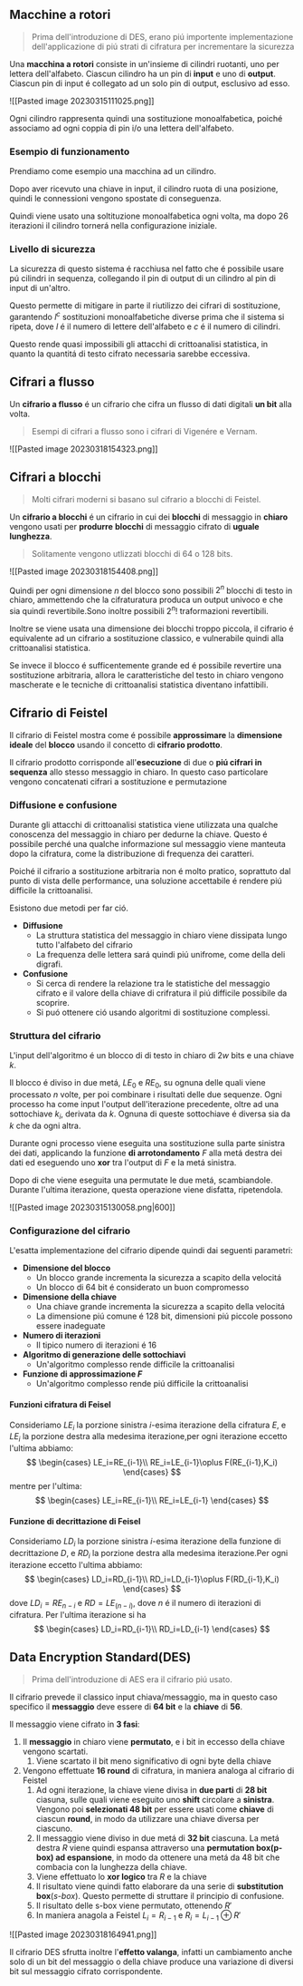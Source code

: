 ## Macchine a rotori

> Prima dell'introduzione di DES, erano piú importente implementazione dell'applicazione di piú strati di cifratura per incrementare la sicurezza

Una **macchina a rotori** consiste in un'insieme di cilindri ruotanti, uno per lettera dell'alfabeto.
Ciascun cilindro ha un pin di **input** e uno di **output**. Ciascun pin di input é collegato ad un solo pin di output, esclusivo ad esso.

![[Pasted image 20230315111025.png]]

Ogni cilindro rappresenta quindi una sostituzione monoalfabetica, poiché associamo ad ogni coppia di pin i/o una lettera dell'alfabeto.
### Esempio di funzionamento
Prendiamo come esempio una macchina ad un cilindro.

Dopo aver ricevuto una chiave in input, il cilindro ruota di una posizione, quindi le connessioni vengono spostate di conseguenza.

Quindi viene usato una soltituzione monoalfabetica ogni volta, ma dopo 26 iterazioni il cilindro tornerá nella configurazione iniziale.
### Livello di sicurezza
La sicurezza di questo sistema é racchiusa nel fatto che é possibile usare pú cilindri in sequenza, collegando il pin di output di un cilindro al pin di input di un'altro.

Questo permette di mitigare in parte il riutilizzo dei cifrari di sostituzione, garantendo $l^c$ sostituzioni monoalfabetiche diverse prima che il sistema si ripeta, dove $l$ é il numero di lettere dell'alfabeto e $c$ é il numero di cilindri.

Questo rende quasi impossibili gli attacchi di crittoanalisi statistica, in quanto la quantitá di testo cifrato necessaria sarebbe eccessiva.
## Cifrari a flusso
Un **cifrario a flusso** é un cifrario che cifra un flusso di dati digitali **un bit** alla volta.

> Esempi di cifrari a flusso sono i cifrari di Vigenére e Vernam.

![[Pasted image 20230318154323.png]]
## Cifrari a blocchi
> Molti cifrari moderni si basano sul cifrario a blocchi di Feistel.

Un **cifrario a blocchi** é un cifrario in cui dei **blocchi** di messaggio in **chiaro** vengono usati per **produrre** **blocchi** di messaggio cifrato di **uguale lunghezza**.

> Solitamente vengono utlizzati blocchi di 64 o 128 bits.

![[Pasted image 20230318154408.png]]

Quindi per ogni dimensione $n$ del blocco sono possibili $2^n$ blocchi di testo in chiaro, ammettendo che la cifraturatura produca un output univoco e che sia quindi revertibile.Sono inoltre possibili $2^n!$ traformazioni revertibili.

Inoltre se viene usata una dimensione dei blocchi troppo piccola, il cifrario é equivalente ad un cifrario a sostituzione classico, e vulnerabile quindi alla crittoanalisi statistica.

Se invece il blocco é sufficentemente grande ed é possibile revertire una sostituzione arbitraria, allora le caratteristiche del testo in chiaro vengono mascherate e le tecniche di crittoanalisi statistica diventano infattibili.
## Cifrario di Feistel

Il cifrario di Feistel mostra come é possibile **approssimare** la **dimensione ideale** del **blocco** usando il concetto di **cifrario prodotto**.

Il cifrario prodotto corrisponde all'**esecuzione** di due o **piú cifrari in sequenza** allo stesso messaggio in chiaro. In questo caso particolare vengono concatenati cifrari a sostituzione e permutazione
### Diffusione e confusione
Durante gli attacchi di crittoanalisi statistica viene utilizzata una qualche conoscenza del messaggio in chiaro per dedurne la chiave. Questo é possibile perché una qualche informazione sul messaggio viene manteuta dopo la cifratura, come la distribuzione di frequenza dei caratteri.

Poiché il cifrario a sostituzione arbitraria non é molto pratico, soprattuto dal punto di vista delle performance, una soluzione accettabile é rendere piú difficile la crittoanalisi.

Esistono due metodi per far ció.
- **Diffusione**
	- La struttura statistica del messaggio in chiaro viene dissipata lungo tutto l'alfabeto del cifrario
	- La frequenza delle lettera sará quindi piú unifrome, come della deli digrafi.
- **Confusione**
	- Si cerca di rendere la relazione tra le statistiche del messaggio cifrato e il valore della chiave di crifratura il piú difficile possibile da scoprire.
	- Si puó ottenere ció usando algoritmi di sostituzione complessi.

### Struttura del cifrario
L'input dell'algoritmo é un blocco di di testo in chiaro di $2w$ bits e una chiave $k$.

Il blocco é diviso in due metá, $LE_0$ e $RE_0$, su ognuna delle quali viene processato $n$ volte, per poi combinare i risultati delle due sequenze.
Ogni processo ha come input l'output dell'iterazione precedente, oltre ad una sottochiave $k_i$, derivata da $k$. Ognuna di queste sottochiave é diversa sia da $k$ che da ogni altra.

Durante ogni processo viene eseguita una sostituzione sulla parte sinistra dei dati, applicando la funzione **di arrotondamento** $F$ alla metá destra dei dati ed eseguendo uno **xor** tra l'output di $F$ e la metá sinistra.

Dopo di che viene eseguita una permutate le due metá, scambiandole. Durante l'ultima iterazione, questa operazione viene disfatta, ripetendola.

![[Pasted image 20230315130058.png|600]]

### Configurazione del cifrario
L'esatta implementazione del cifrario dipende quindi dai seguenti parametri:
- **Dimensione del blocco**
	- Un blocco grande incrementa la sicurezza a scapito della velocitá
	- Un blocco di 64 bit é considerato un buon compromesso
- **Dimensione della chiave**
	- Una chiave grande incrementa la sicurezza a scapito della velocitá
	- La dimensione piú comune é 128 bit, dimensioni piú piccole possono essere inadeguate
- **Numero di iterazioni**
	- Il tipico numero di iterazioni é 16
- **Algoritmo di generazione delle sottochiavi**
	- Un'algoritmo complesso rende difficile la crittoanalisi
- **Funzione di approssimazione $F$**
	- Un'algoritmo complesso rende piú difficile la crittoanalisi

#### Funzioni cifratura di Feisel
Consideriamo $LE_i$ la porzione sinistra $i$-esima iterazione della cifratura $E$, e $LE_i$ la porzione destra alla medesima iterazione,per ogni iterazione eccetto l'ultima abbiamo:
$$
\begin{cases}
LE_i=RE_{i-1}\\
RE_i=LE_{i-1}\oplus F(RE_{i-1},K_i)
\end{cases}
$$
mentre per l'ultima:
$$
\begin{cases}
LE_i=RE_{i-1}\\
RE_i=LE_{i-1}
\end{cases}
$$
#### Funzione di decrittazione di Feisel
Consideriamo $LD_i$ la porzione sinistra $i$-esima iterazione della funzione di decrittazione $D$, e $RD_i$ la porzione destra alla medesima iterazione.Per ogni iterazione eccetto l'ultima abbiamo:
$$
\begin{cases}
LD_i=RD_{i-1}\\
RD_i=LD_{i-1}\oplus F(RD_{i-1},K_i)
\end{cases}
$$
dove $LD_i=RE_{n-i}$ e $RD=LE_(n-i)$, dove $n$ é il numero di iterazioni di cifratura.
Per l'ultima iterazione si ha
$$
\begin{cases}
LD_i=RD_{i-1}\\
RD_i=LD_{i-1}
\end{cases}
$$
## Data Encryption Standard(DES)
> Prima dell'introduzione di AES era il cifrario piú usato.

Il cifrario prevede il classico input chiava/messaggio, ma in questo caso specifico il **messaggio** deve essere di **64 bit** e la **chiave** di **56**.

Il messaggio viene cifrato in **3 fasi**:
1. Il **messaggio** in chiaro viene **permutato**, e i bit in eccesso della chiave vengono scartati.
	1. Viene scartato il bit meno significativo di ogni byte della chiave
2. Vengono effettuate **16 round** di cifratura, in maniera analoga al cifrario di Feistel
	1. Ad ogni iterazione, la chiave viene divisa in **due parti** di **28 bit** ciasuna, sulle quali viene eseguito uno **shift** circolare a **sinistra**. Vengono poi **selezionati 48 bit** per essere usati come **chiave** di ciascun **round**, in modo da utilizzare una chiave diversa per ciascuno.
	2. Il messaggio viene diviso in due metá di **32 bit** ciascuna. La metá destra $R$ viene quindi espansa attraverso una **permutation box(p-box) ad espansione**, in modo da ottenere una metá da 48 bit che combacia con la lunghezza della chiave.
	3. Viene effettuato lo **xor logico** tra $R$ e la chiave
	4. Il risultato viene quindi fatto elaborare da una serie di **substitution box**(*s-box*). Questo permette di struttare il principio di confusione.
	5. Il risultato delle s-box viene permutato, ottenendo $R'$
	6. In maniera anagola a Feistel $L_i=R_{i-1}$ e $R_i=L_{i-1}\oplus R'$

![[Pasted image 20230318164941.png]]

Il cifrario DES sfrutta inoltre l'**effetto valanga**, infatti un cambiamento anche solo di un bit del messaggio o della chiave produce una variazione di diversi bit sul messaggio cifrato corrispondente.